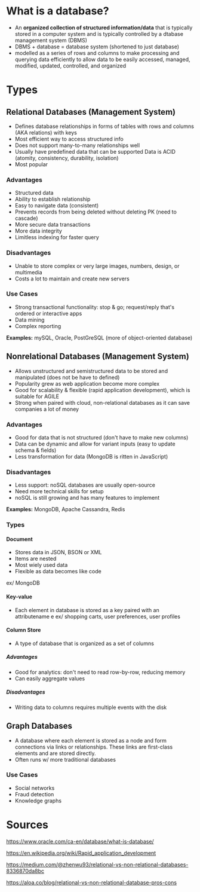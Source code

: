 # What is a database? 
* An **organized collection of structured information/data** that is typically stored in a computer system and is typically controlled by a dtabase management system (DBMS) 
* DBMS + database = database system (shortened to just database)
* modelled as a series of rows and columns to make processing and querying data efficiently to allow data to be easily accessed, managed, modified, updated, controlled, and organized

# Types
## Relational Databases (Management System)
* Defines database relationships in forms of tables with rows and columns (AKA relations) with keys
* Most efficient way to access structured info
* Does not support many-to-many relationships well
* Usually have predefined data that can be supported
Data is ACID (atomity, consistency, durability, isolation) 
* Most popular

### Advantages
* Structured data
* Ability to establish relationship
* Easy to navigate data (consistent)
* Prevents records from being deleted without deleting PK (need to cascade)
* More secure data transactions
* More data integrity
* Limitless indexing for faster query

### Disadvantages
* Unable to store complex or very large images, numbers, design, or multimedia
* Costs a lot to maintain and create new servers 

### Use Cases
* Strong transactional functionality: stop & go; request/reply that's ordered or interactive apps
* Data mining
* Complex reporting


**Examples:** mySQL, Oracle, PostGreSQL (more of object-oriented database)

## Nonrelational Databases (Management System)
* Allows unstructured and semistructured data to be stored and manipulated (does not be have to defined)
* Popularity grew as web application become more complex
* Good for scalability & flexible (rapid application development), which is suitable for AGILE
* Strong when paired with cloud, non-relational databases as it can save companies a lot of money

### Advantages
* Good for data that is not structured (don't have to make new columns)
* Data can be dynamic and allow for variant inputs (easy to update schema & fields)
* Less transformation for data (MongoDB is ritten in JavaScript)

### Disadvantages 
* Less support: noSQL databases are usually open-source
* Need more technical skills for setup
* noSQL is still growing and has many features to implement

**Examples:** MongoDB, Apache Cassandra, Redis

### Types
#### Document 
* Stores data in JSON, BSON or XML
* Items are nested 
* Most wiely used data
* Flexible as data becomes like code 

ex/ MongoDB

#### Key-value
* Each element in database is stored as a key paired with an attributename e
ex/ shopping carts, user preferences, user profiles 

#### Column Store
* A type of database that is organized as a set of columns

##### Advantages
* Good for analytics: don't need to read row-by-row, reducing memory 
* Can easily aggregate values

##### Disadvantages
* Writing data to columns requires multiple events with the disk

## Graph Databases
* A database where each element is stored as a node and form connections via links or relationships. These links are first-class elements and are stored directly. 
* Often runs w/ more traditional databases

### Use Cases
* Social networks
* Fraud detection
* Knowledge graphs

# Sources
https://www.oracle.com/ca-en/database/what-is-database/

https://en.wikipedia.org/wiki/Rapid_application_development

https://medium.com/@zhenwu93/relational-vs-non-relational-databases-8336870da8bc

https://aloa.co/blog/relational-vs-non-relational-database-pros-cons
